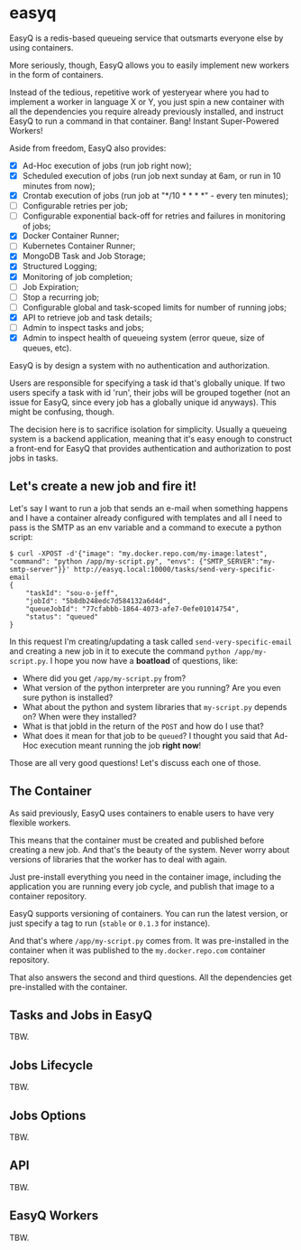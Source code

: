 # easyq

EasyQ is a redis-based queueing service that outsmarts everyone else by using containers.

More seriously, though, EasyQ allows you to easily implement new workers in the form of containers.

Instead of the tedious, repetitive work of yesteryear where you had to implement a worker in language X or Y, you just spin a new container with all the dependencies you require already previously installed, and instruct EasyQ to run a command in that container. Bang! Instant Super-Powered Workers!

Aside from freedom, EasyQ also provides:

- [x] Ad-Hoc execution of jobs (run job right now);
- [x] Scheduled execution of jobs (run job next sunday at 6am, or run in 10 minutes from now);
- [x] Crontab execution of jobs (run job at "*/10 * * * *" - every ten minutes);
- [ ] Configurable retries per job;
- [ ] Configurable exponential back-off for retries and failures in monitoring of jobs;
- [x] Docker Container Runner;
- [ ] Kubernetes Container Runner;
- [x] MongoDB Task and Job Storage;
- [x] Structured Logging;
- [x] Monitoring of job completion;
- [ ] Job Expiration;
- [ ] Stop a recurring job;
- [ ] Configurable global and task-scoped limits for number of running jobs;
- [x] API to retrieve job and task details;
- [ ] Admin to inspect tasks and jobs;
- [x] Admin to inspect health of queueing system (error queue, size of queues, etc).

EasyQ is by design a system with no authentication and authorization.

Users are responsible for specifying a task id that's globally unique. If two users specify a task with id 'run', their jobs will be grouped together (not an issue for EasyQ, since every job has a globally unique id anyways). This might be confusing, though.

The decision here is to sacrifice isolation for simplicity. Usually a queueing system is a backend application, meaning that it's easy enough to construct a front-end for EasyQ that provides authentication and authorization to post jobs in tasks.

## Let's create a new job and fire it!

Let's say I want to run a job that sends an e-mail when something happens and I have a container already configured with templates and all I need to pass is the SMTP as an env variable and a command to execute a python script:

```
$ curl -XPOST -d'{"image": "my.docker.repo.com/my-image:latest", "command": "python /app/my-script.py", "envs": {"SMTP_SERVER":"my-smtp-server"}}' http://easyq.local:10000/tasks/send-very-specific-email
{
    "taskId": "sou-o-jeff",
    "jobId": "5b8db248edc7d584132a6d4d",
    "queueJobId": "77cfabbb-1864-4073-afe7-0efe01014754",
    "status": "queued"
}
```

In this request I'm creating/updating a task called `send-very-specific-email` and creating a new job in it to execute the command `python /app/my-script.py`. I hope you now have a **boatload** of questions, like:

* Where did you get `/app/my-script.py` from?
* What version of the python interpreter are you running? Are you even sure python is installed?
* What about the python and system libraries that `my-script.py` depends on? When were they installed?
* What is that jobId in the return of the `POST` and how do I use that?
* What does it mean for that job to be `queued`? I thought you said that Ad-Hoc execution meant running the job **right now**!

Those are all very good questions! Let's discuss each one of those.


## The Container

As said previously, EasyQ uses containers to enable users to have very flexible workers. 

This means that the container must be created and published before creating a new job. And that's the beauty of the system. Never worry about versions of libraries that the worker has to deal with again.

Just pre-install everything you need in the container image, including the application you are running every job cycle, and publish that image to a container repository.

EasyQ supports versioning of containers. You can run the latest version, or just specify a tag to run (`stable` or `0.1.3` for instance).

And that's where `/app/my-script.py` comes from. It was pre-installed in the container when it was published to the `my.docker.repo.com` container repository.

That also answers the second and third questions. All the dependencies get pre-installed with the container.

## Tasks and Jobs in EasyQ

TBW.

## Jobs Lifecycle

TBW.

## Jobs Options

TBW.

## API

TBW.

## EasyQ Workers

TBW.
